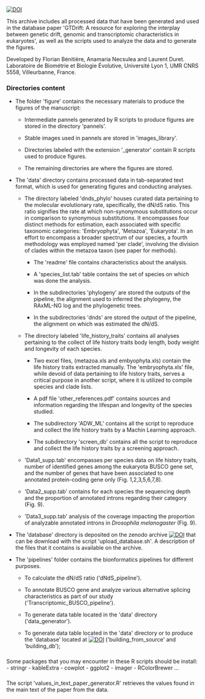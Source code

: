 [![DOI](https://zenodo.org/badge/685027688.svg)](https://zenodo.org/doi/10.5281/zenodo.10022493)

This archive includes all processed data that have been generated and used in the database paper 'GTDrift: A resource for exploring the interplay between genetic drift, genomic and transcriptomic characteristics in eukaryotes', as well as the scripts used to analyze the data and to generate the figures.

Developed by Florian Bénitière, Anamaria Necsulea and Laurent Duret. 
Laboratoire de Biométrie et Biologie Évolutive, Université Lyon 1, UMR CNRS 5558, Villeurbanne, France.

### Directories content

-   The folder 'figure' contains the necessary materials to produce the figures of the manuscript:

    -   Intermediate pannels generated by R scripts to produce figures are stored in the directory 'pannels'.

    -   Stable images used in pannels are stored in 'images_library'.

    -   Directories labeled with the extension '\_generator' contain R scripts used to produce figures.

    -   The remaining directories are where the figures are stored.

-   The 'data' directory contains processed data in tab-separated text format, which is used for generating figures and conducting analyses.

    -   The directory labeled 'dnds_phylo' houses curated data pertaining to the molecular evolutionary rate, specifically, the dN/dS ratio. This ratio signifies the rate at which non-synonymous substitutions occur in comparison to synonymous substitutions. It encompasses four distinct methods for estimation, each associated with specific taxonomic categories: 'Embryophyta', 'Metazoa', 'Eukaryota'. In an effort to encompass a broader spectrum of our species, a fourth methodology was employed named 'per clade', involving the division of clades within the metazoa taxon (see paper for methods).

        -   The 'readme' file contains characteristics about the analysis.

        -   A 'species_list.tab' table contains the set of species on which was done the analysis.

        -   In the subdirectories 'phylogeny' are stored the outputs of the pipeline, the alignment used to inferred the phylogeny, the RAxML-NG log and the phylogenetic trees.

        -   In the subdirectories 'dnds' are stored the output of the pipeline, the alignment on which was estimated the dN/dS.

    -   The directory labeled 'life_history_traits' contains all analyses pertaining to the collect of life history traits body length, body weight and longevity of each species.

        -   Two excel files, (metazoa.xls and embyophyta.xls) contain the life history traits extracted manually. The 'embryophyta.xls' file, while devoid of data pertaining to life history traits, serves a critical purpose in another script, where it is utilized to compile species and clade lists.

        -   A pdf file 'other_references.pdf' contains sources and information regarding the lifespan and longevity of the species studied.

        -   The subdirectory 'ADW_ML' contains all the script to reproduce and collect the life history traits by a Machin Learning approach.

        -   The subdirectory 'screen_db' contains all the script to reproduce and collect the life history traits by a screening approach.

    -   'Data1_supp.tab' encompasses per species data on life history traits, number of identified genes among the eukaryota BUSCO gene set, and the number of genes that have been associated to one annotated protein-coding gene only (Fig. 1,2,3,5,6,7,8).

    -   'Data2_supp.tab' contains for each species the sequencing depth and the proportion of annotated introns regarding their category (Fig. 9).

    -   'Data3_supp.tab' analysis of the coverage impacting the proportion of analyzable annotated introns in *Drosophila melanogaster* (Fig. 9).

-   The 'database' directory is deposited on the zenodo archive [![DOI](https://zenodo.org/badge/DOI/10.5281/zenodo.10017653.svg)](https://doi.org/10.5281/zenodo.10017653) that can be download with the script 'upload_database.sh'. A description of the files that it contains is available on the archive.

-   The 'pipelines' folder contains the bionformatics pipelines for different purposes.

    -   To calculate the dN/dS ratio ('dNdS_pipeline').

    -   To annotate BUSCO gene and analyze various alternative splicing characteristics as part of our study ('Transcriptomic_BUSCO_pipeline').

    -   To generate data table located in the 'data' directory ('data_generator').

    -   To generate data table located in the 'data' directory or to produce the 'database' located at [![DOI](https://zenodo.org/badge/DOI/10.5281/zenodo.10017653.svg)](https://doi.org/10.5281/zenodo.10017653) ('building_from_source' and 'building_db');

### 

Some packages that you may encounter in these R scripts should be install: - stringr - kableExtra - cowplot - ggplot2 - imager - RColorBrewer ...

### 

The script 'values_in_text_paper_generator.R' retrieves the values found in the main text of the paper from the data.

